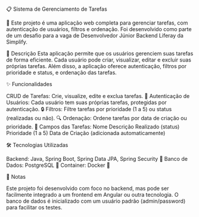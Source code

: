 📋 Sistema de Gerenciamento de Tarefas

🚀 Este projeto é uma aplicação web completa para gerenciar tarefas, com autenticação de usuários, filtros e ordenação. Foi desenvolvido como parte de um desafio para a vaga de Desenvolvedor Júnior Backend Liferay da Simplify.

📖 Descrição
Esta aplicação permite que os usuários gerenciem suas tarefas de forma eficiente. Cada usuário pode criar, visualizar, editar e excluir suas próprias tarefas. Além disso, a aplicação oferece autenticação, filtros por prioridade e status, e ordenação das tarefas.

✨ Funcionalidades

CRUD de Tarefas: Crie, visualize, edite e exclua tarefas. 📝
Autenticação de Usuários: Cada usuário tem suas próprias tarefas, protegidas por autenticação. 🔒
Filtros: Filtre tarefas por prioridade (1 a 5) ou status (realizadas ou não). 🔍
Ordenação: Ordene tarefas por data de criação ou prioridade. 📅
Campos das Tarefas:
Nome
Descrição
Realizado (status)
Prioridade (1 a 5)
Data de Criação (adicionada automaticamente)

🛠️ Tecnologias Utilizadas

Backend: Java, Spring Boot, Spring Data JPA, Spring Security 🌱
Banco de Dados: PostgreSQL 🐘
Container: Docker 🐳

📝 Notas

Este projeto foi desenvolvido com foco no backend, mas pode ser facilmente integrado a um frontend em Angular ou outra tecnologia.
O banco de dados é inicializado com um usuário padrão (admin/password) para facilitar os testes.
